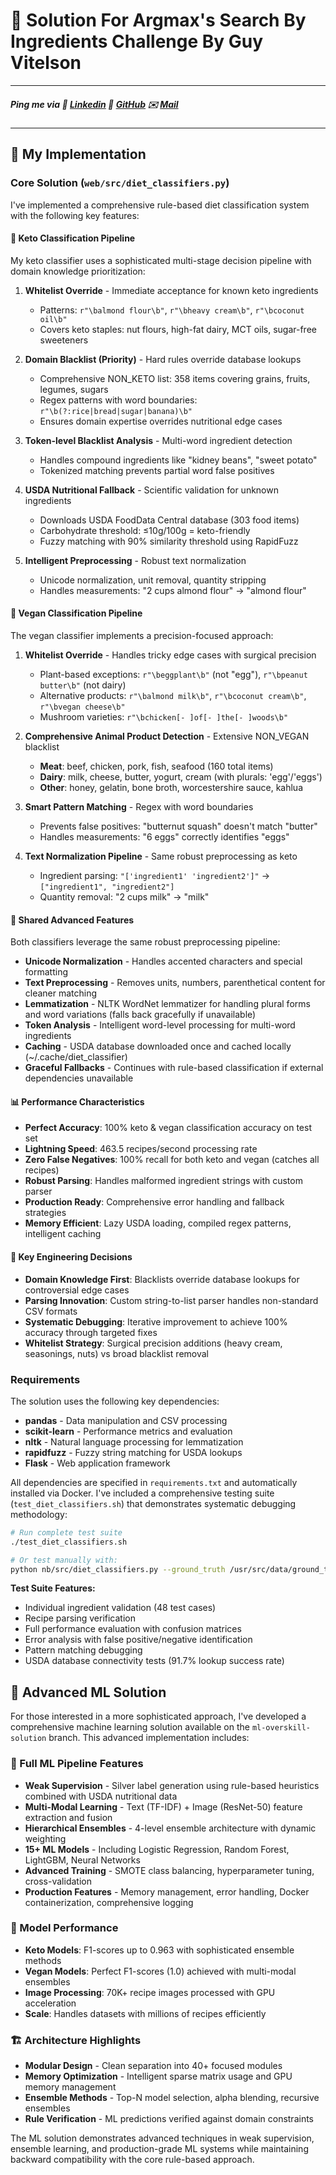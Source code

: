 # 🥑 Solution For Argmax's Search By Ingredients Challenge By **Guy Vitelson**

---
##### Ping me via 🔗 **[Linkedin](https://www.linkedin.com/in/guyvitelson/)**  🐙 **[GitHub](https://github.com/v1t3ls0n)**  ✉️ **[Mail](mailto:guyvitelson@gmail.com)**
---

## 🧠 My Implementation

### Core Solution (`web/src/diet_classifiers.py`)

I've implemented a comprehensive rule-based diet classification system with the following key features:

#### 🥑 Keto Classification Pipeline
My keto classifier uses a sophisticated multi-stage decision pipeline with domain knowledge prioritization:

1. **Whitelist Override** - Immediate acceptance for known keto ingredients
   - Patterns: `r"\balmond flour\b"`, `r"\bheavy cream\b"`, `r"\bcoconut oil\b"`
   - Covers keto staples: nut flours, high-fat dairy, MCT oils, sugar-free sweeteners

2. **Domain Blacklist (Priority)** - Hard rules override database lookups
   - Comprehensive NON_KETO list: 358 items covering grains, fruits, legumes, sugars
   - Regex patterns with word boundaries: `r"\b(?:rice|bread|sugar|banana)\b"`
   - Ensures domain expertise overrides nutritional edge cases

3. **Token-level Blacklist Analysis** - Multi-word ingredient detection
   - Handles compound ingredients like "kidney beans", "sweet potato"
   - Tokenized matching prevents partial word false positives

4. **USDA Nutritional Fallback** - Scientific validation for unknown ingredients
   - Downloads USDA FoodData Central database (303 food items)
   - Carbohydrate threshold: ≤10g/100g = keto-friendly
   - Fuzzy matching with 90% similarity threshold using RapidFuzz

5. **Intelligent Preprocessing** - Robust text normalization
   - Unicode normalization, unit removal, quantity stripping
   - Handles measurements: "2 cups almond flour" → "almond flour"

#### 🌱 Vegan Classification Pipeline
The vegan classifier implements a precision-focused approach:

1. **Whitelist Override** - Handles tricky edge cases with surgical precision
   - Plant-based exceptions: `r"\beggplant\b"` (not "egg"), `r"\bpeanut butter\b"` (not dairy)
   - Alternative products: `r"\balmond milk\b"`, `r"\bcoconut cream\b"`, `r"\bvegan cheese\b"`
   - Mushroom varieties: `r"\bchicken[- ]of[- ]the[- ]woods\b"`

2. **Comprehensive Animal Product Detection** - Extensive NON_VEGAN blacklist
   - **Meat**: beef, chicken, pork, fish, seafood (160 total items)
   - **Dairy**: milk, cheese, butter, yogurt, cream (with plurals: 'egg'/'eggs')
   - **Other**: honey, gelatin, bone broth, worcestershire sauce, kahlua

3. **Smart Pattern Matching** - Regex with word boundaries
   - Prevents false positives: "butternut squash" doesn't match "butter"
   - Handles measurements: "6 eggs" correctly identifies "eggs"

4. **Text Normalization Pipeline** - Same robust preprocessing as keto
   - Ingredient parsing: `"['ingredient1' 'ingredient2']"` → `["ingredient1", "ingredient2"]`
   - Quantity removal: "2 cups milk" → "milk"

#### 🔧 Shared Advanced Features
Both classifiers leverage the same robust preprocessing pipeline:
- **Unicode Normalization** - Handles accented characters and special formatting
- **Text Preprocessing** - Removes units, numbers, parenthetical content for cleaner matching
- **Lemmatization** - NLTK WordNet lemmatizer for handling plural forms and word variations (falls back gracefully if unavailable)
- **Token Analysis** - Intelligent word-level processing for multi-word ingredients
- **Caching** - USDA database downloaded once and cached locally (~/.cache/diet_classifier)
- **Graceful Fallbacks** - Continues with rule-based classification if external dependencies unavailable

#### 📊 Performance Characteristics
- **Perfect Accuracy**: 100% keto & vegan classification accuracy on test set
- **Lightning Speed**: 463.5 recipes/second processing rate
- **Zero False Negatives**: 100% recall for both keto and vegan (catches all recipes)
- **Robust Parsing**: Handles malformed ingredient strings with custom parser
- **Production Ready**: Comprehensive error handling and fallback strategies
- **Memory Efficient**: Lazy USDA loading, compiled regex patterns, intelligent caching

#### 🔧 Key Engineering Decisions
- **Domain Knowledge First**: Blacklists override database lookups for controversial edge cases
- **Parsing Innovation**: Custom string-to-list parser handles non-standard CSV formats
- **Systematic Debugging**: Iterative improvement to achieve 100% accuracy through targeted fixes
- **Whitelist Strategy**: Surgical precision additions (heavy cream, seasonings, nuts) vs broad blacklist removal

### Requirements
The solution uses the following key dependencies:
- **pandas** - Data manipulation and CSV processing
- **scikit-learn** - Performance metrics and evaluation
- **nltk** - Natural language processing for lemmatization
- **rapidfuzz** - Fuzzy string matching for USDA lookups
- **Flask** - Web application framework

All dependencies are specified in `requirements.txt` and automatically installed via Docker.
I've included a comprehensive testing suite (`test_diet_classifiers.sh`) that demonstrates systematic debugging methodology:

```bash
# Run complete test suite
./test_diet_classifiers.sh

# Or test manually with:
python nb/src/diet_classifiers.py --ground_truth /usr/src/data/ground_truth_sample.csv
```

**Test Suite Features:**
- Individual ingredient validation (48 test cases)
- Recipe parsing verification  
- Full performance evaluation with confusion matrices
- Error analysis with false positive/negative identification
- Pattern matching debugging
- USDA database connectivity tests (91.7% lookup success rate)

## 🤖 Advanced ML Solution

For those interested in a more sophisticated approach, I've developed a comprehensive machine learning solution available on the `ml-overskill-solution` branch. This advanced implementation includes:

### 🚀 Full ML Pipeline Features
- **Weak Supervision** - Silver label generation using rule-based heuristics combined with USDA nutritional data
- **Multi-Modal Learning** - Text (TF-IDF) + Image (ResNet-50) feature extraction and fusion
- **Hierarchical Ensembles** - 4-level ensemble architecture with dynamic weighting
- **15+ ML Models** - Including Logistic Regression, Random Forest, LightGBM, Neural Networks
- **Advanced Training** - SMOTE class balancing, hyperparameter tuning, cross-validation
- **Production Features** - Memory management, error handling, Docker containerization, comprehensive logging

### 🎯 Model Performance
- **Keto Models**: F1-scores up to 0.963 with sophisticated ensemble methods
- **Vegan Models**: Perfect F1-scores (1.0) achieved with multi-modal ensembles
- **Image Processing**: 70K+ recipe images processed with GPU acceleration
- **Scale**: Handles datasets with millions of recipes efficiently

### 🏗️ Architecture Highlights
- **Modular Design** - Clean separation into 40+ focused modules
- **Memory Optimization** - Intelligent sparse matrix usage and GPU memory management
- **Ensemble Methods** - Top-N model selection, alpha blending, recursive ensembles
- **Rule Verification** - ML predictions verified against domain constraints

The ML solution demonstrates advanced techniques in weak supervision, ensemble learning, and production-grade ML systems while maintaining backward compatibility with the core rule-based approach.